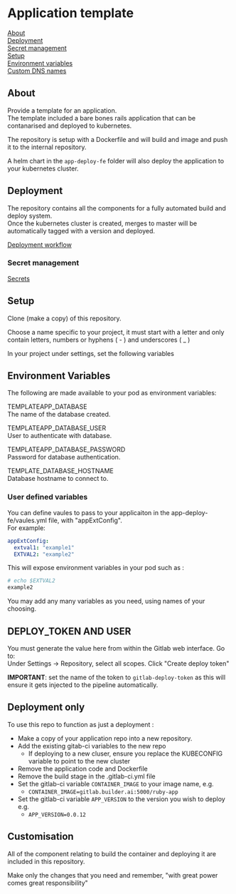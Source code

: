 # Application template

[About](#about)  
[Deployment](#deployment)  
[Secret management](docs/secrets.md)  
[Setup](#setup)  
[Environment variables](#environment-variables)  
[Custom DNS names](https://gitlab.builder.ai/devops/template-app/blob/master/docs/cnames.md) 

## About  

Provide a template for an application.  
The template included a bare bones rails application that can be contanarised and deployed to kubernetes.

The repository is setup with a Dockerfile and will build and image and push it to the internal repository.

A helm chart in the `app-deploy-fe` folder will also deploy the application to your kubernetes cluster.

## Deployment

The repository contains all the components for a fully automated build and deploy system.  
Once the kubernetes cluster is created, merges to master will be automatically tagged with a version and deployed.

[Deployment workflow](docs/deployment.md)  

### Secret management

[Secrets](docs/secrets.md)  


## Setup

Clone (make a copy) of this repository.

Choose a name specific to your project, it must start with a letter and only contain letters, numbers or hyphens ( - ) and underscores ( _ )

In your project under settings, set the following variables

## Environment Variables

The following are made available to your pod as environment variables:  

TEMPLATEAPP_DATABASE  
The name of the database created.  

TEMPLATEAPP_DATABASE_USER  
User to authenticate with database.  

TEMPLATEAPP_DATABASE_PASSWORD  
Password for database authentication.  

TEMPLATE_DATABASE_HOSTNAME  
Database hostname to connect to.  

### User defined variables

You can define vaules to pass to your applicaiton in the app-deploy-fe/vaules.yml file, with "appExtConfig".  
For example:  
```yaml
appExtConfig:
  extval1: "example1"
  EXTVAL2: "example2"
```

This will expose environment variables in your pod such as :
```bash
# echo $EXTVAL2
example2
```
You may add any many variables as you need, using names of your choosing.  


## DEPLOY_TOKEN AND USER
You must generate the value here from within the Gitlab web interface. Go to:  
Under Settings -> Repository, select all scopes. Click "Create deploy token"

**IMPORTANT**: set the name of the token to `gitlab-deploy-token` as this will ensure it gets injected to the pipeline automatically.

## Deployment only

To use this repo to function as just a deployment :  
* Make a copy of your application repo into a new repository.
* Add the existing gitab-ci variables to the new repo
  * If deploying to a new cluser, ensure you replace the KUBECONFIG variable to point to the new cluster
* Remove the application code and Dockerfile
* Remove the build stage in the .gitlab-ci.yml file
* Set the gitlab-ci variable `CONTAINER_IMAGE` to your image name, e.g.
  * `CONTAINER_IMAGE=gitlab.builder.ai:5000/ruby-app`
* Set the gitlab-ci variable `APP_VERSION` to the version you wish to deploy e.g.
  * `APP_VERSION=0.0.12`

## Customisation

All of the component relating to build the container and deploying it are included in this repository.  

Make only the changes that you need and remember, "with great power comes great responsibility"




